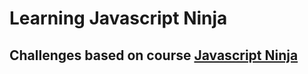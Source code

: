 # Learning Javascript Ninja
## Challenges based on course [Javascript Ninja](https://blog.da2k.com.br/curso-javascript-ninja/)
